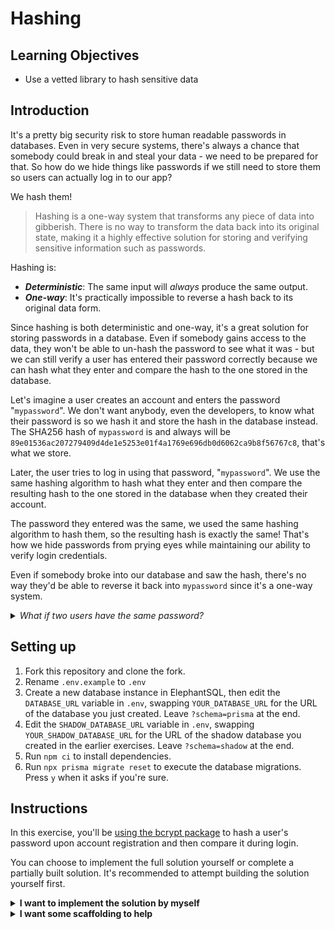 # Hashing

## Learning Objectives

- Use a vetted library to hash sensitive data

## Introduction

It's a pretty big security risk to store human readable passwords in databases. Even in very secure systems, there's always a chance that somebody could break in and steal your data - we need to be prepared for that. So how do we hide things like passwords if we still need to store them so users can actually log in to our app?

We hash them!

> Hashing is a one-way system that transforms any piece of data into gibberish. There is no way to transform the data back into its original state, making it a highly effective solution for storing and verifying sensitive information such as passwords.

Hashing is:

- ***Deterministic***: The same input will *always* produce the same output.
- ***One-way***: It's practically impossible to reverse a hash back to its original data form.

Since hashing is both deterministic and one-way, it's a great solution for storing passwords in a database. Even if somebody gains access to the data, they won't be able to un-hash the password to see what it was - but we can still verify a user has entered their password correctly because we can hash what they enter and compare the hash to the one stored in the database.

Let's imagine a user creates an account and enters the password "`mypassword`". We don't want anybody, even the developers, to know what their password is so we hash it and store the hash in the database instead. The SHA256 hash of `mypassword` is and always will be `89e01536ac207279409d4de1e5253e01f4a1769e696db0d6062ca9b8f56767c8`, that's what we store.

Later, the user tries to log in using that password, "`mypassword`". We use the same hashing algorithm to hash what they enter and then compare the resulting hash to the one stored in the database when they created their account.

The password they entered was the same, we used the same hashing algorithm to hash them, so the resulting hash is exactly the same! That's how we hide passwords from prying eyes while maintaining our ability to verify login credentials.

Even if somebody broke into our database and saw the hash, there's no way they'd be able to reverse it back into `mypassword` since it's a one-way system.

<details>
<summary><em>What if two users have the same password?</em></summary>
<br>
If more than one user has the same password, we'll see the same hash in the database for both of them. This can be a security risk too! There's a solution to this: <em>salting</em>.
<br><br>
The idea of a salt is to add some extra randomness to the resulting hash to make sure that, even when two users have the same password, their hashes are completely different. We do this by adding some random characters to the beginning or end of the password before hashing it - <code>mypassword</code> might become <code>Jhds93nmypassword</code> before it gets hashed. There, <code>Jhds93n</code> is the <em>salt</em>.
<br><br>
The SHA256 hash of <code>Jhds93nmypassword</code> is, and always will be, <code>CB6A4A4B5595111BE4DFE0754A0F98D4E0463041CD1E4F6EF5752E67A202C30B</code>.
<br><br>
If another user decides to use <code>mypassword</code>, they would be given a different <em>salt</em>. For example, <code>8kf73Mfamypassword</code> which will result in a SHA256 hash of <code>7B36DB719FEB0CF138860BB930B888A3DECE76390BF4F317FDDB6C54F350205C</code>.
<br><br>
Two different users using the same password, but their hashes are completely different! You can save the salt in your database to use later when the user tries to log in, its purpose is only to ensure completely unique hashes.
</details>

## Setting up

1. Fork this repository and clone the fork.
2. Rename `.env.example` to `.env`
3. Create a new database instance in ElephantSQL, then edit the `DATABASE_URL` variable in `.env`, swapping `YOUR_DATABASE_URL` for the URL of the database you just created. Leave `?schema=prisma` at the end.
4. Edit the `SHADOW_DATABASE_URL` variable in `.env`, swapping `YOUR_SHADOW_DATABASE_URL` for the URL of the shadow database you created in the earlier exercises. Leave `?schema=shadow` at the end.
5. Run `npm ci` to install dependencies.
6. Run `npx prisma migrate reset` to execute the database migrations. Press `y` when it asks if you're sure.

## Instructions

In this exercise, you'll be [using the bcrypt package](https://www.npmjs.com/package/bcrypt) to hash a user's password upon account registration and then compare it during login.

You can choose to implement the full solution yourself or complete a partially built solution. It's recommended to attempt building the solution yourself first.

<details>
<summary><strong>I want to implement the solution by myself</strong></summary>
<ul>
<li>Checkout the <code>freedom</code> branch ( <code>git checkout freedom</code> )</li>
<li>Run the app with <code>npm start</code>.</li>
<li>Work through each file in the <code>requirements</code> directory in numerical order.</li>
</ul>
</details>

<details>
<summary><strong>I want some scaffolding to help</strong></summary>
<ul>
<li>Run the app with <code>npm start</code>.</li>
<li>Work through each file in the <code>requirements</code> directory in numerical order.</li>
</ul>
</details>
